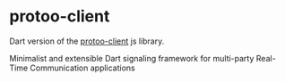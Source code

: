 # protoo-client
Dart version of the [protoo-client](https://github.com/ibc/protoo/tree/master/client) js library.

Minimalist and extensible Dart signaling framework for multi-party Real-Time Communication applications
